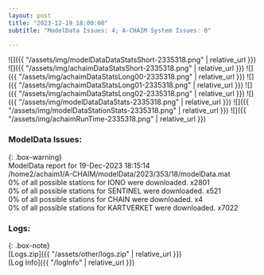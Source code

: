 ```yaml
---
layout: post
title: "2023-12-19 18:00:00"
subtitle: "ModelData Issues: 4; A-CHAIM System Issues: 0"

---
```


![]({{ "/assets/img/modelDataDataStatsShort-2335318.png" | relative_url }})
![]({{ "/assets/img/achaimDataStatsShort-2335318.png" | relative_url }})
![]({{ "/assets/img/achaimDataStatsLong00-2335318.png" | relative_url }})
![]({{ "/assets/img/achaimDataStatsLong01-2335318.png" | relative_url }})
![]({{ "/assets/img/achaimDataStatsLong02-2335318.png" | relative_url }})
![]({{ "/assets/img/modelDataDataStats-2335318.png" | relative_url }})
![]({{ "/assets/img/modelDataStationStats-2335318.png" | relative_url }})
![]({{ "/assets/img/achaimRunTime-2335318.png" | relative_url }})


### ModelData Issues:  
  
{: .box-warning}  
 ModelData report for 19-Dec-2023 18:15:14   
 /home2/achaim1/A-CHAIM/modelData/2023/353/18/modelData.mat   
 0% of all possible stations for IONO were downloaded. x2801   
 0% of all possible stations for SENTINEL were downloaded. x521   
 0% of all possible stations for CHAIN were downloaded. x4   
 0% of all possible stations for KARTVERKET were downloaded. x7022   
  


### Logs:  
  
{: .box-note}  
[Logs.zip]({{ "/assets/other/logs.zip" | relative_url }})  
[Log Info]({{ "/logInfo" | relative_url }})  
